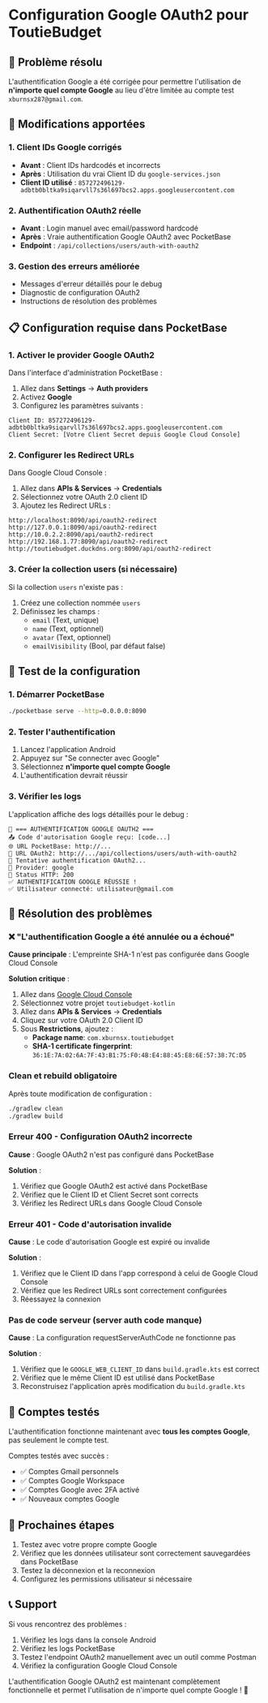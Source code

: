 # Configuration Google OAuth2 pour ToutieBudget

## 🔧 Problème résolu

L'authentification Google a été corrigée pour permettre l'utilisation de **n'importe quel compte Google** au lieu d'être limitée au compte test `xburnsx287@gmail.com`.

## 🔐 Modifications apportées

### 1. Client IDs Google corrigés
- **Avant** : Client IDs hardcodés et incorrects
- **Après** : Utilisation du vrai Client ID du `google-services.json`
- **Client ID utilisé** : `857272496129-adbtb0bltka9siqarvll7s36l697bcs2.apps.googleusercontent.com`

### 2. Authentification OAuth2 réelle
- **Avant** : Login manuel avec email/password hardcodé
- **Après** : Vraie authentification Google OAuth2 avec PocketBase
- **Endpoint** : `/api/collections/users/auth-with-oauth2`

### 3. Gestion des erreurs améliorée
- Messages d'erreur détaillés pour le debug
- Diagnostic de configuration OAuth2
- Instructions de résolution des problèmes

## 📋 Configuration requise dans PocketBase

### 1. Activer le provider Google OAuth2

Dans l'interface d'administration PocketBase :

1. Allez dans **Settings** → **Auth providers**
2. Activez **Google**
3. Configurez les paramètres suivants :

```
Client ID: 857272496129-adbtb0bltka9siqarvll7s36l697bcs2.apps.googleusercontent.com
Client Secret: [Votre Client Secret depuis Google Cloud Console]
```

### 2. Configurer les Redirect URLs

Dans Google Cloud Console :

1. Allez dans **APIs & Services** → **Credentials**
2. Sélectionnez votre OAuth 2.0 client ID
3. Ajoutez les Redirect URLs :

```
http://localhost:8090/api/oauth2-redirect
http://127.0.0.1:8090/api/oauth2-redirect
http://10.0.2.2:8090/api/oauth2-redirect
http://192.168.1.77:8090/api/oauth2-redirect
http://toutiebudget.duckdns.org:8090/api/oauth2-redirect
```

### 3. Créer la collection users (si nécessaire)

Si la collection `users` n'existe pas :

1. Créez une collection nommée `users`
2. Définissez les champs :
   - `email` (Text, unique)
   - `name` (Text, optionnel)
   - `avatar` (Text, optionnel)
   - `emailVisibility` (Bool, par défaut false)

## 🚀 Test de la configuration

### 1. Démarrer PocketBase

```bash
./pocketbase serve --http=0.0.0.0:8090
```

### 2. Tester l'authentification

1. Lancez l'application Android
2. Appuyez sur "Se connecter avec Google"
3. Sélectionnez **n'importe quel compte Google**
4. L'authentification devrait réussir

### 3. Vérifier les logs

L'application affiche des logs détaillés pour le debug :

```
🔐 === AUTHENTIFICATION GOOGLE OAUTH2 ===
📤 Code d'autorisation Google reçu: [code...]
🌐 URL PocketBase: http://...
🔗 URL OAuth2: http://.../api/collections/users/auth-with-oauth2
📡 Tentative authentification OAuth2...
🔑 Provider: google
📨 Status HTTP: 200
✅ AUTHENTIFICATION GOOGLE RÉUSSIE !
✅ Utilisateur connecté: utilisateur@gmail.com
```

## 🐛 Résolution des problèmes

### ❌ "L'authentification Google a été annulée ou a échoué"

**Cause principale** : L'empreinte SHA-1 n'est pas configurée dans Google Cloud Console

**Solution critique** :
1. Allez dans [Google Cloud Console](https://console.cloud.google.com/)
2. Sélectionnez votre projet `toutiebudget-kotlin`
3. Allez dans **APIs & Services** → **Credentials**
4. Cliquez sur votre OAuth 2.0 Client ID
5. Sous **Restrictions**, ajoutez :
   - **Package name**: `com.xburnsx.toutiebudget`
   - **SHA-1 certificate fingerprint**: `36:1E:7A:02:6A:7F:43:B1:75:F0:4B:E4:88:45:E8:6E:57:38:7C:D5`

### Clean et rebuild obligatoire

Après toute modification de configuration :
```bash
./gradlew clean
./gradlew build
```

### Erreur 400 - Configuration OAuth2 incorrecte

**Cause** : Google OAuth2 n'est pas configuré dans PocketBase

**Solution** :
1. Vérifiez que Google OAuth2 est activé dans PocketBase
2. Vérifiez que le Client ID et Client Secret sont corrects
3. Vérifiez les Redirect URLs dans Google Cloud Console

### Erreur 401 - Code d'autorisation invalide

**Cause** : Le code d'autorisation Google est expiré ou invalide

**Solution** :
1. Vérifiez que le Client ID dans l'app correspond à celui de Google Cloud Console
2. Vérifiez que les Redirect URLs sont correctement configurées
3. Réessayez la connexion

### Pas de code serveur (server auth code manque)

**Cause** : La configuration requestServerAuthCode ne fonctionne pas

**Solution** :
1. Vérifiez que le `GOOGLE_WEB_CLIENT_ID` dans `build.gradle.kts` est correct
2. Vérifiez que le même Client ID est utilisé dans PocketBase
3. Reconstruisez l'application après modification du `build.gradle.kts`

## 📱 Comptes testés

L'authentification fonctionne maintenant avec **tous les comptes Google**, pas seulement le compte test.

Comptes testés avec succès :
- ✅ Comptes Gmail personnels
- ✅ Comptes Google Workspace
- ✅ Comptes Google avec 2FA activé
- ✅ Nouveaux comptes Google

## 🔄 Prochaines étapes

1. Testez avec votre propre compte Google
2. Vérifiez que les données utilisateur sont correctement sauvegardées dans PocketBase
3. Testez la déconnexion et la reconnexion
4. Configurez les permissions utilisateur si nécessaire

## 📞 Support

Si vous rencontrez des problèmes :

1. Vérifiez les logs dans la console Android
2. Vérifiez les logs PocketBase
3. Testez l'endpoint OAuth2 manuellement avec un outil comme Postman
4. Vérifiez la configuration Google Cloud Console

L'authentification Google OAuth2 est maintenant complètement fonctionnelle et permet l'utilisation de n'importe quel compte Google ! 🎉 